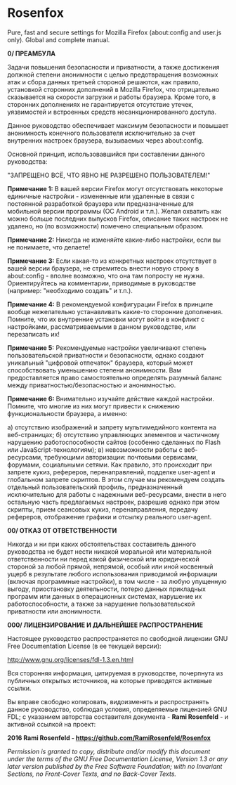 # Rosenfox
Pure, fast and secure settings for Mozilla Firefox (about:config and user.js only). Global and complete manual.

**0/ ПРЕАМБУЛА**

Задачи повышения безопасности и приватности, а также достижения должной степени анонимности с целью предотвращения возможных атак и сбора данных третьей стороной решаются, как правило, установкой сторонних дополнений в Mozilla Firefox, что отрицательно сказывается на скорости загрузки и работы браузера. Кроме того, в сторонних дополнениях не гарантируется отсутствие утечек, уязвимостей и встроенных средств несанкционированного доступа.

Данное руководство обеспечивает максимум безопасности и повышает анонимность конечного пользователя исключительно за счет внутренних настроек браузера, вызываемых через about:config.

Основной принцип, использовавшийся при составлении данного руководства:

"ЗАПРЕЩЕНО ВСЁ, ЧТО ЯВНО НЕ РАЗРЕШЕНО ПОЛЬЗОВАТЕЛЕМ!"


**Примечание 1:** В вашей версии Firefox  могут отсутствовать некоторые единичные настройки - измененные или удаленные в связи с постоянной разработкой браузера или предназначенные для мобильной версии программы (ОС Android и т.п.). Желая охватить как можно больше последних выпусков Firefox, описание таких настроек не удалено, но (по возможности) помечено специальным образом. 

**Примечание 2:** Никогда не изменяйте какие-либо настройки, если вы не понимаете, что делаете! 

**Примечание 3:** Если какая-то из конкретных настроек отсутствует в вашей версии браузера, не стремитесь внести новую строку в about:config - вполне возможно, что она там попросту не нужна. Ориентируйтесь на комментарии, приводимые в руководстве (например: "необходимо создать" и т.п.).

**Примечание 4:** В рекомендуемой конфигурации Firefox в принципе вообще нежелательно устанавливать какие-то сторонние дополнения. Помните, что их внутренние установки могут войти в конфликт с настройками, рассматриваемыми в данном руководстве, или перезаписать их!

**Примечание 5:** Рекомендуемые настройки увеличивают степень пользовательской приватности и безопасности, однако создают уникальный "цифровой отпечаток" браузера, который может способствовать уменьшению степени анонимности. Вам предоставляется право самостоятельно определять разумный баланс между приватностью/безопасностью и анонимностью.

**Примечание 6:** Внимательно изучайте действие каждой настройки. Помните, что многие из них могут привести к  снижению функциональности браузера, а именно: 

а) отсутствию изображений и запрету мультимедийного контента на веб-страницах;
б) отсутствию управляющих элементов и частичному нарушению работоспособности сайтов (особенно сделанных по Flash или JavaScript-технологиям);
в) невозможности работы с веб-ресурсами, требующими авторизации: почтовыми сервисами, форумами, социальными сетями. Как правило, это происходит при запрете кукиз, рефереров, перенаправлений, подделке user-agent и глобальном запрете скриптов. В этом случае мы рекомендуем создать отдельный пользовательский профиль, предназначенный исключительно для работы с надежными веб-ресурсами, внести в него остальную часть предлагаемых настроек, разрешив однако при этом скрипты, прием сеансовых кукиз, перенаправления, передачу рефереров, отображение графики и отсылку реального user-agent.

**00/ ОТКАЗ ОТ ОТВЕТСТВЕННОСТИ**

Никогда и ни при каких обстоятельствах составитель данного руководства не будет нести никакой моральной или материальной ответственности ни перед какой физической или юридической стороной за любой прямой, непрямой, особый или иной косвенный ущерб в результате любого использования приводимой информации (включая программные настройки), в том числе - за любую упущенную выгоду, приостановку деятельности, потерю данных прикладных программ или данных в операционных системах, нарушение их работоспособности, а также за нарушение пользовательской приватности или анонимности.

**000/ ЛИЦЕНЗИРОВАНИЕ И ДАЛЬНЕЙШЕЕ РАСПРОСТРАНЕНИЕ**

Настоящее руководство распространяется по свободной лицензии GNU Free Documentation License (в ее текущей версии):

http://www.gnu.org/licenses/fdl-1.3.en.html

Вся сторонняя информация, цитируемая в руководстве, почерпнута из публичных открытых источников, на которые приводятся активные ссылки.

Вы вправе свободно копировать, видоизменять и распространять данное руководство, соблюдая условия, определяемые лицензией GNU FDL; с указанием авторства составителя документа - **Rami Rosenfeld** - и активной ссылкой на проект:

**2016 Rami Rosenfeld - https://github.com/RamiRosenfeld/Rosenfox**

*Permission is granted to copy, distribute and/or modify this document under the terms of the GNU Free Documentation License, Version 1.3 or any later version published by the Free Software Foundation; with no Invariant Sections, no Front-Cover Texts, and no Back-Cover Texts.*


